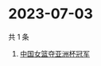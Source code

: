 # 2023-07-03

共 1 条

<!-- BEGIN -->
<!-- 最后更新时间 Mon Jul 03 2023 10:34:45 GMT+0800 (China Standard Time) -->

1. [中国女篮夺亚洲杯冠军](https://www.zhihu.com/search?q=中国女篮夺亚洲杯冠军)

<!-- END -->
